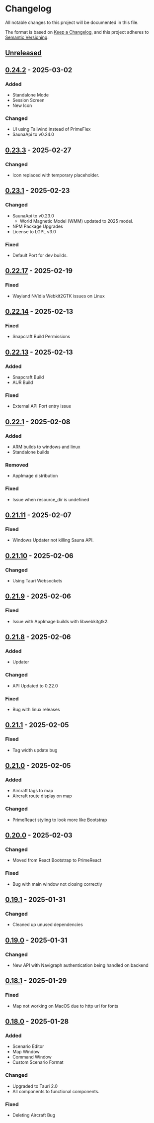 # Changelog

All notable changes to this project will be documented in this file.

The format is based on [Keep a Changelog](https://keepachangelog.com/en/1.1.0/),
and this project adheres to [Semantic Versioning](https://semver.org/spec/v2.0.0.html).

## [Unreleased]

## [0.24.2] - 2025-03-02
### Added
- Standalone Mode
- Session Screen
- New Icon

### Changed
- UI using Tailwind instead of PrimeFlex
- SaunaApi to v0.24.0

## [0.23.3] - 2025-02-27
### Changed
- Icon replaced with temporary placeholder.

## [0.23.1] - 2025-02-23
### Changed
- SaunaApi to v0.23.0
  - World Magnetic Model (WMM) updated to 2025 model.
- NPM Package Upgrades
- License to LGPL v3.0

### Fixed
- Default Port for dev builds.

## [0.22.17] - 2025-02-19
### Fixed
- Wayland NVidia Webkit2GTK issues on Linux

## [0.22.14] - 2025-02-13
### Fixed
- Snapcraft Build Permissions

## [0.22.13] - 2025-02-13
### Added
- Snapcraft Build
- AUR Build

### Fixed
- External API Port entry issue

## [0.22.1] - 2025-02-08
### Added
- ARM builds to windows and linux
- Standalone builds

### Removed
- AppImage distribution

### Fixed
- Issue when resource_dir is undefined

## [0.21.11] - 2025-02-07
### Fixed
- Windows Updater not killing Sauna API.

## [0.21.10] - 2025-02-06
### Changed
- Using Tauri Websockets

## [0.21.9] - 2025-02-06
### Fixed
- Issue with AppImage builds with libwebkitgtk2.

## [0.21.8] - 2025-02-06
### Added
- Updater

### Changed
- API Updated to 0.22.0

### Fixed
- Bug with linux releases

## [0.21.1] - 2025-02-05
### Fixed
- Tag width update bug

## [0.21.0] - 2025-02-05
### Added
- Aircraft tags to map
- Aircraft route display on map

### Changed
- PrimeReact styling to look more like Bootstrap

## [0.20.0] - 2025-02-03
### Changed
- Moved from React Bootstrap to PrimeReact

### Fixed
- Bug with main window not closing correctly

## [0.19.1] - 2025-01-31
### Changed
- Cleaned up unused dependencies

## [0.19.0] - 2025-01-31
### Changed
- New API with Navigraph authentication being handled on backend

## [0.18.1] - 2025-01-29
### Fixed
- Map not working on MacOS due to http url for fonts

## [0.18.0] - 2025-01-28
### Added
- Scenario Editor
- Map Window
- Command Window
- Custom Scenario Format

### Changed
- Upgraded to Tauri 2.0
- All components to functional components.

### Fixed
- Deleting Aircraft Bug

[Unreleased]: https://github.com/sauna-sim/sauna-ui/compare/v0.24.2...master
[0.24.2]: https://github.com/sauna-sim/sauna-ui/compare/v0.23.3...v0.24.2
[0.23.3]: https://github.com/sauna-sim/sauna-ui/compare/v0.23.1...v0.23.3
[0.23.1]: https://github.com/sauna-sim/sauna-ui/compare/v0.22.17...v0.23.1
[0.22.17]: https://github.com/sauna-sim/sauna-ui/compare/v0.22.14...v0.22.17
[0.22.14]: https://github.com/sauna-sim/sauna-ui/compare/v0.22.13...v0.22.14
[0.22.13]: https://github.com/sauna-sim/sauna-ui/compare/v0.22.1...v0.22.13
[0.22.1]: https://github.com/sauna-sim/sauna-ui/compare/v0.21.11...v0.22.1
[0.21.11]: https://github.com/sauna-sim/sauna-ui/compare/v0.21.10...v0.21.11
[0.21.10]: https://github.com/sauna-sim/sauna-ui/compare/v0.21.9...v0.21.10
[0.21.9]: https://github.com/sauna-sim/sauna-ui/compare/v0.21.8...v0.21.9
[0.21.8]: https://github.com/sauna-sim/sauna-ui/compare/v0.21.1...v0.21.8
[0.21.1]: https://github.com/sauna-sim/sauna-ui/compare/v0.21.0...v0.21.1
[0.21.0]: https://github.com/sauna-sim/sauna-ui/compare/v0.20.0...v0.21.0
[0.20.0]: https://github.com/sauna-sim/sauna-ui/compare/v0.19.1...v0.20.0
[0.19.1]: https://github.com/sauna-sim/sauna-ui/compare/v0.19.0...v0.19.1
[0.19.0]: https://github.com/sauna-sim/sauna-ui/compare/v0.18.1...v0.19.0
[0.18.1]: https://github.com/sauna-sim/sauna-ui/compare/v0.18.0...v0.18.1
[0.18.0]: https://github.com/sauna-sim/sauna-ui/compare/v0.17.5...v0.18.0
